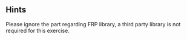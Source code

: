 ## Hints

Please ignore the part regarding FRP library, a third party library is not required for this exercise.